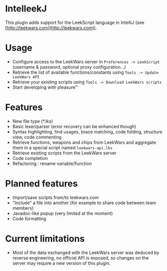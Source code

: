 IntelleekJ
==========

This plugin adds support for the LeekScript language in IntelliJ (see [http://leekwars.com](http://leekwars.com)).

Usage
=====

* Configure access to the LeekWars server in `Preferences -> LeekScript` (username & password, optional proxy configuration...)
* Retrieve the list of available functions/constants using `Tools -> Update LeekWars API`
* Retrieve your existing scripts using `Tools -> Download LeekWars scripts`
* Start developing with pleasure™

Features
========

* New file type (*.lks)
* Basic lexer/parser (error recovery can be enhanced though)
* Syntax highlighting, find usages, brace matching, code folding, structure view, code commenting
* Retrieve functions, weapons and chips from LeekWars and aggregate them in a special script named `leekwars-api.lks`
* Retrieve existing scripts from the LeekWars server
* Code completion
* Refactoring : rename variable/function

Planned features
================
* Import/save scripts from/to leekwars.com
* "Include" a file into another (for example to share code between team members)
* Javadoc-like popup (very limited at the moment)
* Code formatting

Current limitations
===================

* Most of the data exchanged with the LeekWars server was deduced by reverse engineering, no official API is exposed, so changes on the server may require a new version of this plugin.